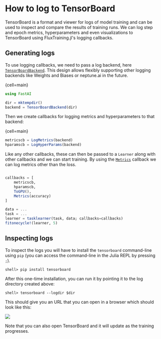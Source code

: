 # How to log to TensorBoard

TensorBoard is a format and viewer for logs of model training and can be used to inspect and compare the results of training runs. We can log step and epoch metrics, hyperparameters and even visualizations to TensorBoard using FluxTraining.jl's logging callbacks.

## Generating logs

To use logging callbacks, we need to pass a log backend, here [`TensorBoardBackend`](#). This design allows flexibly supporting other logging backends like Weights and Biases or neptune.ai in the future.

{cell=main}
```julia
using FastAI

dir = mktempdir()
backend = TensorBoardBackend(dir)
```

Then we create callbacks for logging metrics and hyperparameters to that backend:

{cell=main}
```julia
metricscb = LogMetrics(backend)
hparamscb = LogHyperParams(backend)
```

Like any other callbacks, these can then be passed to a `Learner` along with other callbacks and we can start training. By using the [`Metrics`](#) callback we can log metrics other than the loss.

```julia

callbacks = [
    metricscb,
    hparamscb,
    ToGPU(),
    Metrics(accuracy)
]

data = ...
task = ...
learner = tasklearner(task, data; callbacks=callbacks)
fitonecycle!(learner, 5)
```

## Inspecting logs

To inspect the logs you will have to install the `tensorboard` command-line using `pip` (you can access the command-line in the Julia REPL by pressing `;`).

```
shell> pip install tensorboard
```

After this one-time installation, you can run it by pointing it to the log directory created above:

```
shell> tensorboard --logdir $dir
```

This should give you an URL that you can open in a browser which should look like this:

![](../../assets/tensorboardscreenshot.png)

Note that you can also open TensorBoard and it will update as the training progresses.